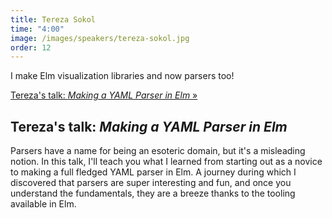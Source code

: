 ```yaml
---
title: Tereza Sokol
time: "4:00"
image: /images/speakers/tereza-sokol.jpg
order: 12
---
```


I make Elm visualization libraries and now parsers too!

[Tereza's talk: *Making a YAML Parser in Elm* &raquo;](directive:more)

## Tereza's talk: *Making a YAML Parser in Elm*

Parsers have a name for being an esoteric domain, but it's a misleading notion. In this talk, I'll teach you what I learned from starting out as a novice to making a full fledged YAML parser in Elm. A journey during which I discovered that parsers are super interesting and fun, and once you understand the fundamentals, they are a breeze thanks to the tooling available in Elm.
